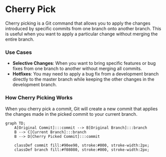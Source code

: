 # Cherry Pick

Cherry picking is a Git command that allows you to apply the changes introduced by specific commits from one branch onto another branch. This is useful when you want to apply a particular change without merging the entire branch.

### Use Cases

- **Selective Changes**: When you want to bring specific features or bug fixes from one branch to another without merging all commits.
- **Hotfixes**: You may need to apply a bug fix from a development branch directly to the master branch while keeping the other changes in the development branch.

### How Cherry Picking Works

When you cherry pick a commit, Git will create a new commit that applies the changes made in the picked commit to your current branch.

```mermaid
graph TD;
    A[Original Commit]:::commit --> B[Original Branch]:::branch
    B --> C[Current Branch]:::branch
    B --> D[Cherry Picked Commit]:::commit

    classDef commit fill:#90ee90, stroke:#000, stroke-width:2px;
    classDef branch fill:#f08080, stroke:#000, stroke-width:2px;
```
